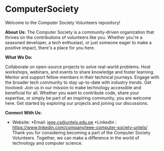 # ComputerSociety
Welcome to the Computer Society Volunteers repository!

**About Us:**
The Computer Society is a community-driven organization that thrives on the contributions of volunteers like you. Whether you're a seasoned developer, a tech enthusiast, or just someone eager to make a positive impact, there's a place for you here.

**What We Do:**

Collaborate on open-source projects to solve real-world problems.
Host workshops, webinars, and events to share knowledge and foster learning.
Mentor and support fellow members in their technical journeys.
Engage with the broader tech community to stay up-to-date with industry trends.
Get Involved:
Join us in our mission to make technology accessible and beneficial for all. Whether you want to contribute code, share your expertise, or simply be part of an inspiring community, you are welcome here. Get started by exploring our projects and joining our discussions.

**Connect With Us:**

  * Website: 
  *Email: ieee.cs@untels.edu.pe
  *Linkedin : https://www.linkedin.com/company/ieee-computer-society-untels/
Thank you for considering becoming a part of the Computer Society Volunteers. Together, we can make a difference in the world of technology and computer science.
